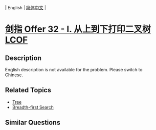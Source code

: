 
| English | [简体中文](README.md) |

# [剑指 Offer 32 - I. 从上到下打印二叉树 LCOF](https://leetcode-cn.com/problems/cong-shang-dao-xia-da-yin-er-cha-shu-lcof/)

## Description

English description is not available for the problem. Please switch to Chinese.

## Related Topics

- [Tree](https://leetcode-cn.com/tag/tree)
- [Breadth-first Search](https://leetcode-cn.com/tag/breadth-first-search)

## Similar Questions


